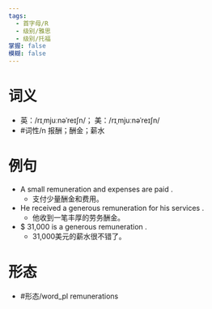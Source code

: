 ```yaml
---
tags:
  - 首字母/R
  - 级别/雅思
  - 级别/托福
掌握: false
模糊: false
---
```

# 词义
- 英：/rɪˌmjuːnəˈreɪʃn/； 美：/rɪˌmjuːnəˈreɪʃn/
- #词性/n  报酬；酬金；薪水
# 例句
- A small remuneration and expenses are paid .
	- 支付少量酬金和费用。
- He received a generous remuneration for his services .
	- 他收到一笔丰厚的劳务酬金。
- $ 31,000 is a generous remuneration .
	- 31,000美元的薪水很不错了。
# 形态
- #形态/word_pl remunerations
